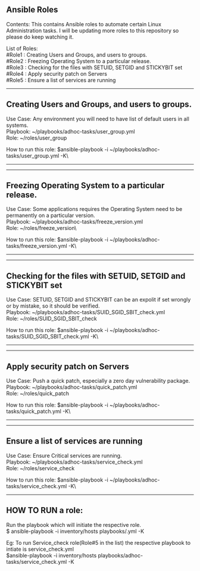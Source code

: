 Ansible Roles
--

Contents: This contains Ansible roles to automate certain Linux Administration tasks. I will be updating more roles to this repository so please do keep watching it.

List of Roles:\
#Role1 : Creating Users and Groups, and users to groups.\
#Role2 : Freezing Operating System to a particular release.\
#Role3 : Checking for the files with SETUID, SETGID and STICKYBIT set\
#Role4 : Apply security patch on Servers\
#Role5 : Ensure a list of services are running

----------------------------------------------
 Creating Users and Groups, and users to groups.
----------------------------------------------
 Use Case: 	Any environment you will need to have list of default users in all systems.\
 Playbook: 	~/playbooks/adhoc-tasks/user_group.yml\
 Role:		~/roles/user_group

 How to run this role: $ansible-playbook -i ~/playbooks/adhoc-tasks/user_group.yml -K\
 
 ----------------------------------------------

----------------------------------------------
Freezing Operating System to a particular release.
----------------------------------------------
 Use Case: 	Some applications requires the Operating System need to be permanently on a particular version.\
 Playbook: 	~/playbooks/adhoc-tasks/freeze_version.yml\
 Role:		~/roles/freeze_version\

 How to run this role: $ansible-playbook -i ~/playbooks/adhoc-tasks/freeze_version.yml -K\
 
----------------------------------------------

----------------------------------------------
Checking for the files with SETUID, SETGID and STICKYBIT set
----------------------------------------------
 Use Case: 	SETUID, SETGID and STICKYBIT can be an expolit if set wrongly or by mistake, so it should be verified.\
 Playbook: 	~/playbooks/adhoc-tasks/SUID_SGID_SBIT_check.yml\
 Role:		~/roles/SUID_SGID_SBIT_check

How to run this role: $ansible-playbook -i ~/playbooks/adhoc-tasks/SUID_SGID_SBIT_check.yml -K\
 
----------------------------------------------

----------------------------------------------
 Apply security patch on Servers
----------------------------------------------
 Use Case: 	Push a quick patch, especially a zero day vulnerability package.\
 Playbook: 	~/playbooks/adhoc-tasks/quick_patch.yml\
 Role:		~/roles/quick_patch

How to run this role: $ansible-playbook -i ~/playbooks/adhoc-tasks/quick_patch.yml -K\
 
----------------------------------------------

----------------------------------------------
 Ensure a list of services are running
----------------------------------------------
 Use Case: 	Ensure Critical services are running.\
 Playbook: 	~/playbooks/adhoc-tasks/service_check.yml\
 Role:		~/roles/service_check
 
How to run this role: $ansible-playbook -i ~/playbooks/adhoc-tasks/service_check.yml -K\
 
----------------------------------------------
HOW TO RUN a role:
--
Run the playbook which will initiate the respective role.\
$ ansible-playbook -i inventory/hosts playbooks/<playbook>.yml -K

Eg: To run Service_check role(Role#5 in the list) the respective playbook to intiate is service_check.yml\
$ansible-playbook -i inventory/hosts playbooks/adhoc-tasks/service_check.yml -K


